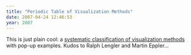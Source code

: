 ```yaml
---
title: "Periodic Table of Visualization Methods"
date: 2007-04-24 12:46:53
year: 2007
---
```

This is just plain cool: a <a href="http://www.visual-literacy.org/periodic_table/periodic_table.html">systematic classification of visualization methods</a> with pop-up examples. Kudos to Ralph Lengler and Martin Eppler...
